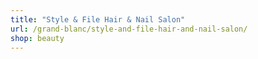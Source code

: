 ```yaml
---
title: "Style & File Hair & Nail Salon"
url: /grand-blanc/style-and-file-hair-and-nail-salon/
shop: beauty
---
```

